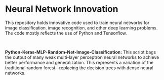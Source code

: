 # Neural Network Innovation

This repository holds innovative code used to train neural networks for image classification, image recognition, and other deep learning problems. The code mostly reflects the use of Python and Tensorflow.

<br/>


**Python-Keras-MLP-Random-Net-Image-Classification:** This script bags the output of many weak multi-layer perceptron neural networks to achieve better performance and generalization. This represents a variation of the traditional random forest--replacing the decision trees with dense neural networks.
